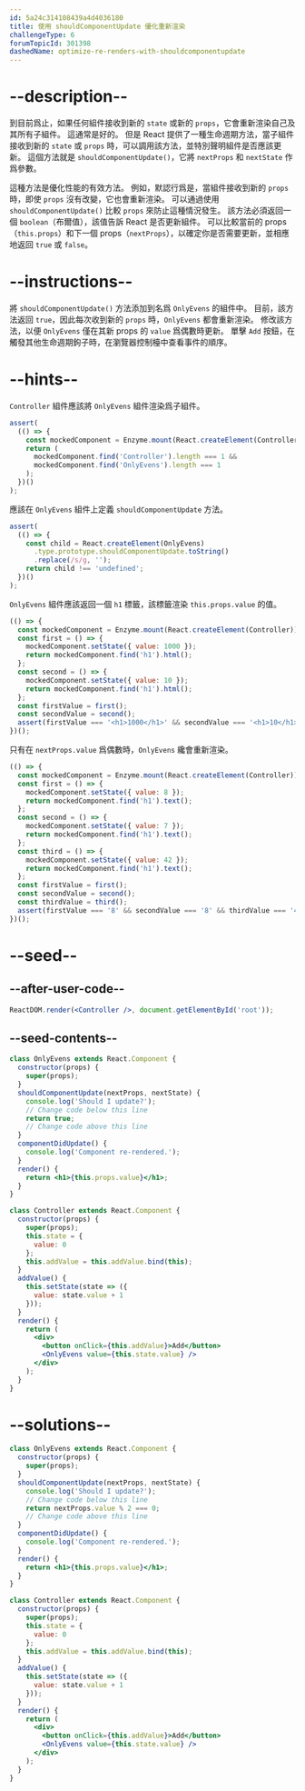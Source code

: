 ```yaml
---
id: 5a24c314108439a4d4036180
title: 使用 shouldComponentUpdate 優化重新渲染
challengeType: 6
forumTopicId: 301398
dashedName: optimize-re-renders-with-shouldcomponentupdate
---
```


# --description--

到目前爲止，如果任何組件接收到新的 `state` 或新的 `props`，它會重新渲染自己及其所有子組件。 這通常是好的。 但是 React 提供了一種生命週期方法，當子組件接收到新的 `state` 或 `props` 時，可以調用該方法，並特別聲明組件是否應該更新。 這個方法就是 `shouldComponentUpdate()`，它將 `nextProps` 和 `nextState` 作爲參數。

這種方法是優化性能的有效方法。 例如，默認行爲是，當組件接收到新的 `props` 時，即使 `props` 沒有改變，它也會重新渲染。 可以通過使用 `shouldComponentUpdate()` 比較 `props` 來防止這種情況發生。 該方法必須返回一個 `boolean`（布爾值），該值告訴 React 是否更新組件。 可以比較當前的 props（`this.props`）和下一個 props（`nextProps`），以確定你是否需要更新，並相應地返回 `true` 或 `false`。

# --instructions--

將 `shouldComponentUpdate()` 方法添加到名爲 `OnlyEvens` 的組件中。 目前，該方法返回 `true`，因此每次收到新的 `props` 時，`OnlyEvens` 都會重新渲染。 修改該方法，以便 `OnlyEvens` 僅在其新 props 的 `value` 爲偶數時更新。 單擊 `Add` 按鈕，在觸發其他生命週期鉤子時，在瀏覽器控制檯中查看事件的順序。

# --hints--

`Controller` 組件應該將 `OnlyEvens` 組件渲染爲子組件。

```js
assert(
  (() => {
    const mockedComponent = Enzyme.mount(React.createElement(Controller));
    return (
      mockedComponent.find('Controller').length === 1 &&
      mockedComponent.find('OnlyEvens').length === 1
    );
  })()
);
```

應該在 `OnlyEvens` 組件上定義 `shouldComponentUpdate` 方法。

```js
assert(
  (() => {
    const child = React.createElement(OnlyEvens)
      .type.prototype.shouldComponentUpdate.toString()
      .replace(/s/g, '');
    return child !== 'undefined';
  })()
);
```

`OnlyEvens` 組件應該返回一個 `h1` 標籤，該標籤渲染 `this.props.value` 的值。

```js
(() => {
  const mockedComponent = Enzyme.mount(React.createElement(Controller));
  const first = () => {
    mockedComponent.setState({ value: 1000 });
    return mockedComponent.find('h1').html();
  };
  const second = () => {
    mockedComponent.setState({ value: 10 });
    return mockedComponent.find('h1').html();
  };
  const firstValue = first();
  const secondValue = second();
  assert(firstValue === '<h1>1000</h1>' && secondValue === '<h1>10</h1>');
})();
```

只有在 `nextProps.value` 爲偶數時，`OnlyEvens` 纔會重新渲染。

```js
(() => {
  const mockedComponent = Enzyme.mount(React.createElement(Controller));
  const first = () => {
    mockedComponent.setState({ value: 8 });
    return mockedComponent.find('h1').text();
  };
  const second = () => {
    mockedComponent.setState({ value: 7 });
    return mockedComponent.find('h1').text();
  };
  const third = () => {
    mockedComponent.setState({ value: 42 });
    return mockedComponent.find('h1').text();
  };
  const firstValue = first();
  const secondValue = second();
  const thirdValue = third();
  assert(firstValue === '8' && secondValue === '8' && thirdValue === '42');
})();
```

# --seed--

## --after-user-code--

```jsx
ReactDOM.render(<Controller />, document.getElementById('root'));
```

## --seed-contents--

```jsx
class OnlyEvens extends React.Component {
  constructor(props) {
    super(props);
  }
  shouldComponentUpdate(nextProps, nextState) {
    console.log('Should I update?');
    // Change code below this line
    return true;
    // Change code above this line
  }
  componentDidUpdate() {
    console.log('Component re-rendered.');
  }
  render() {
    return <h1>{this.props.value}</h1>;
  }
}

class Controller extends React.Component {
  constructor(props) {
    super(props);
    this.state = {
      value: 0
    };
    this.addValue = this.addValue.bind(this);
  }
  addValue() {
    this.setState(state => ({
      value: state.value + 1
    }));
  }
  render() {
    return (
      <div>
        <button onClick={this.addValue}>Add</button>
        <OnlyEvens value={this.state.value} />
      </div>
    );
  }
}
```

# --solutions--

```jsx
class OnlyEvens extends React.Component {
  constructor(props) {
    super(props);
  }
  shouldComponentUpdate(nextProps, nextState) {
    console.log('Should I update?');
    // Change code below this line
    return nextProps.value % 2 === 0;
    // Change code above this line
  }
  componentDidUpdate() {
    console.log('Component re-rendered.');
  }
  render() {
    return <h1>{this.props.value}</h1>;
  }
}

class Controller extends React.Component {
  constructor(props) {
    super(props);
    this.state = {
      value: 0
    };
    this.addValue = this.addValue.bind(this);
  }
  addValue() {
    this.setState(state => ({
      value: state.value + 1
    }));
  }
  render() {
    return (
      <div>
        <button onClick={this.addValue}>Add</button>
        <OnlyEvens value={this.state.value} />
      </div>
    );
  }
}
```
